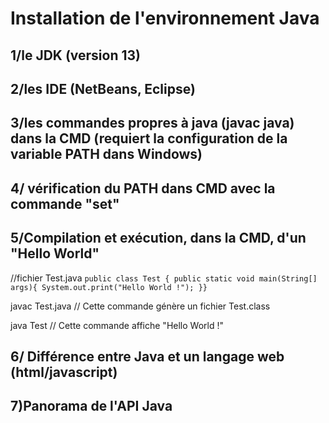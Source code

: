 # Installation de l'environnement Java

## 1/le JDK (version 13)
## 2/les IDE (NetBeans, Eclipse)
## 3/les commandes propres à java (javac java) dans la CMD (requiert la configuration de la variable PATH dans Windows)
## 4/ vérification du PATH dans CMD avec la commande "set"

## 5/Compilation et exécution, dans la CMD, d'un "Hello World"

//fichier Test.java
`public class Test {
 public static void main(String[] args){
        System.out.print("Hello World !");
}}`

javac Test.java // Cette commande génère un fichier Test.class

java Test  // Cette commande affiche "Hello World !"

## 6/ Différence entre Java et un langage web (html/javascript)
## 7)Panorama de l'API Java
